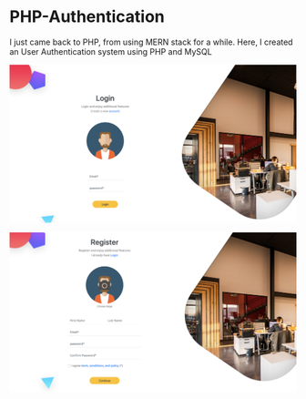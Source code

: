 # PHP-Authentication
I just came back to PHP, from using MERN stack for a while. Here, I created an User Authentication system using PHP and MySQL

![](images/Screenshot%202020-03-12%20at%209.03.55%20PM.png)

![](images/Screenshot%202020-03-12%20at%209.04.11%20PM.png)

